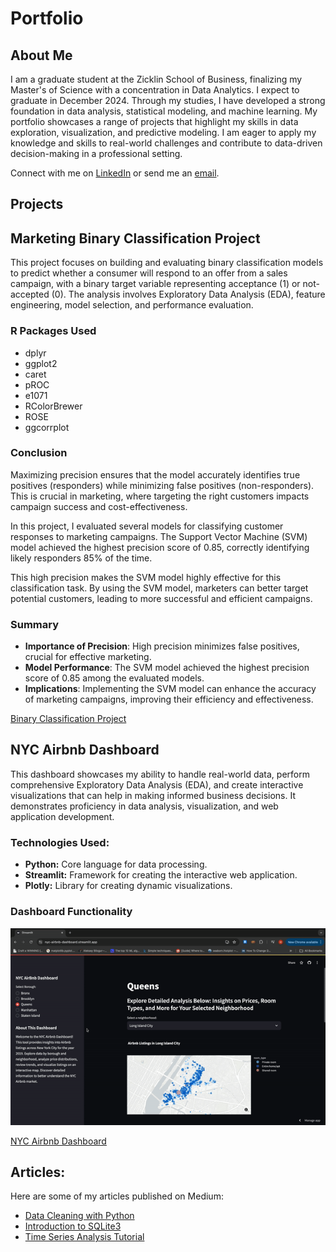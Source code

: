 # Portfolio

## About Me
I am a graduate student at the Zicklin School of Business, finalizing my Master's of Science with a concentration in Data Analytics. I expect to graduate in December 2024. Through my studies, I have developed a strong foundation in data analysis, statistical modeling, and machine learning. My portfolio showcases a range of projects that highlight my skills in data exploration, visualization, and predictive modeling. I am eager to apply my knowledge and skills to real-world challenges and contribute to data-driven decision-making in a professional setting.

Connect with me on [LinkedIn](https://www.linkedin.com/in/matthew-paz/) or send me an [email](mailto:paz.matthew@me.com).

## Projects
## Marketing Binary Classification Project

This project focuses on building and evaluating binary classification models to predict whether a consumer will respond to an offer from a sales campaign, with a binary target variable representing acceptance (1) or not-accepted (0). The analysis involves Exploratory Data Analysis (EDA), feature engineering, model selection, and performance evaluation.

### R Packages Used
- dplyr
- ggplot2
- caret
- pROC
- e1071
- RColorBrewer
- ROSE
- ggcorrplot

### Conclusion
Maximizing precision ensures that the model accurately identifies true positives (responders) while minimizing false positives (non-responders). This is crucial in marketing, where targeting the right customers impacts campaign success and cost-effectiveness.

In this project, I evaluated several models for classifying customer responses to marketing campaigns. The Support Vector Machine (SVM) model achieved the highest precision score of 0.85, correctly identifying likely responders 85% of the time.

This high precision makes the SVM model highly effective for this classification task. By using the SVM model, marketers can better target potential customers, leading to more successful and efficient campaigns.

### Summary
- **Importance of Precision**: High precision minimizes false positives, crucial for effective marketing.
- **Model Performance**: The SVM model achieved the highest precision score of 0.85 among the evaluated models.
- **Implications**: Implementing the SVM model can enhance the accuracy of marketing campaigns, improving their efficiency and effectiveness.

[Binary Classification Project](Projects/BinaryClassificationProject.html)

## NYC Airbnb Dashboard

This dashboard showcases my ability to handle real-world data, perform comprehensive Exploratory Data Analysis (EDA), and create interactive visualizations that can help in making informed business decisions. It demonstrates proficiency in data analysis, visualization, and web application development.

### Technologies Used:
- **Python:** Core language for data processing.
- **Streamlit:** Framework for creating the interactive web application.
- **Plotly:** Library for creating dynamic visualizations.

### Dashboard Functionality

![Dashboard Functionality](Images/Dashboardvid.gif)

[NYC Airbnb Dashboard](https://nyc-airbnb-dashboard.streamlit.app/)

## Articles:
Here are some of my articles published on Medium:

* [Data Cleaning with Python](https://medium.com/@matthew.paz/data-cleaning-with-python-dealing-with-the-inevitability-of-missing-data-9cc9ab172e14)
* [Introduction to SQLite3](https://medium.com/@matthew.paz/introduction-to-sql-with-sqlite-f8a4f4f6c161)
* [Time Series Analysis Tutorial](https://medium.com/@matthew.paz/time-series-analysis-with-python-a-tutorial-for-beginners-898a3300ce9a)
